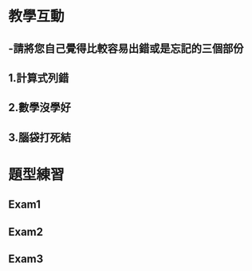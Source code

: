 # 教學互動 
## -請將您自己覺得比較容易出錯或是忘記的三個部份
## 1.計算式列錯
## 2.數學沒學好
## 3.腦袋打死結

# 題型練習

## Exam1

## Exam2

## Exam3
